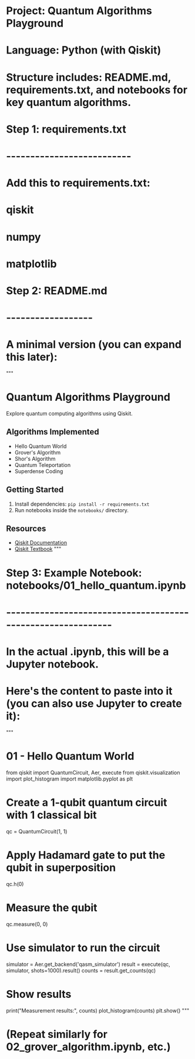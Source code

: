 # Project: Quantum Algorithms Playground
# Language: Python (with Qiskit)
# Structure includes: README.md, requirements.txt, and notebooks for key quantum algorithms.

# Step 1: requirements.txt
# --------------------------
# Add this to requirements.txt:
# qiskit
# numpy
# matplotlib

# Step 2: README.md
# ------------------
# A minimal version (you can expand this later):

"""
# Quantum Algorithms Playground

Explore quantum computing algorithms using Qiskit.

## Algorithms Implemented
- Hello Quantum World
- Grover's Algorithm
- Shor's Algorithm
- Quantum Teleportation
- Superdense Coding

## Getting Started
1. Install dependencies: `pip install -r requirements.txt`
2. Run notebooks inside the `notebooks/` directory.

## Resources
- [Qiskit Documentation](https://qiskit.org/documentation/)
- [Qiskit Textbook](https://qiskit.org/textbook)
"""

# Step 3: Example Notebook: notebooks/01_hello_quantum.ipynb
# ------------------------------------------------------------

# In the actual .ipynb, this will be a Jupyter notebook.
# Here's the content to paste into it (you can also use Jupyter to create it):

"""
# 01 - Hello Quantum World

from qiskit import QuantumCircuit, Aer, execute
from qiskit.visualization import plot_histogram
import matplotlib.pyplot as plt

# Create a 1-qubit quantum circuit with 1 classical bit
qc = QuantumCircuit(1, 1)

# Apply Hadamard gate to put the qubit in superposition
qc.h(0)

# Measure the qubit
qc.measure(0, 0)

# Use simulator to run the circuit
simulator = Aer.get_backend('qasm_simulator')
result = execute(qc, simulator, shots=1000).result()
counts = result.get_counts(qc)

# Show results
print("Measurement results:", counts)
plot_histogram(counts)
plt.show()
"""

# (Repeat similarly for 02_grover_algorithm.ipynb, etc.)
